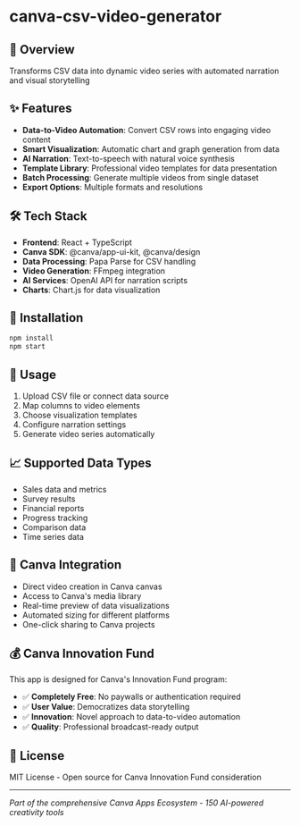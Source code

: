# canva-csv-video-generator

## 🎯 Overview
Transforms CSV data into dynamic video series with automated narration and visual storytelling

## ✨ Features
- **Data-to-Video Automation**: Convert CSV rows into engaging video content
- **Smart Visualization**: Automatic chart and graph generation from data
- **AI Narration**: Text-to-speech with natural voice synthesis
- **Template Library**: Professional video templates for data presentation
- **Batch Processing**: Generate multiple videos from single dataset
- **Export Options**: Multiple formats and resolutions

## 🛠️ Tech Stack
- **Frontend**: React + TypeScript
- **Canva SDK**: @canva/app-ui-kit, @canva/design
- **Data Processing**: Papa Parse for CSV handling
- **Video Generation**: FFmpeg integration
- **AI Services**: OpenAI API for narration scripts
- **Charts**: Chart.js for data visualization

## 🚀 Installation
```bash
npm install
npm start
```

## 📱 Usage
1. Upload CSV file or connect data source
2. Map columns to video elements
3. Choose visualization templates
4. Configure narration settings
5. Generate video series automatically

## 📈 Supported Data Types
- Sales data and metrics
- Survey results
- Financial reports
- Progress tracking
- Comparison data
- Time series data

## 🎨 Canva Integration
- Direct video creation in Canva canvas
- Access to Canva's media library
- Real-time preview of data visualizations
- Automated sizing for different platforms
- One-click sharing to Canva projects

## 💰 Canva Innovation Fund
This app is designed for Canva's Innovation Fund program:
- ✅ **Completely Free**: No paywalls or authentication required
- ✅ **User Value**: Democratizes data storytelling
- ✅ **Innovation**: Novel approach to data-to-video automation
- ✅ **Quality**: Professional broadcast-ready output

## 📄 License
MIT License - Open source for Canva Innovation Fund consideration

---
*Part of the comprehensive Canva Apps Ecosystem - 150 AI-powered creativity tools*